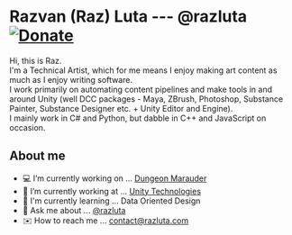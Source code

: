 # Razvan (Raz) Luta --- @razluta  [![Donate](https://img.shields.io/badge/Donate-PayPal-green.svg)](https://www.paypal.com/cgi-bin/webscr?cmd=_donations&business=EXZLYB9MFXANJ&currency_code=USD&source=url)
Hi, this is Raz.\
I'm a Technical Artist, which for me means I enjoy making art content as much as I enjoy writing software.\
I work primarily on automating content pipelines and make tools in and around Unity (well DCC packages - Maya, ZBrush, Photoshop, Substance Painter, Substance Designer etc. + Unity Editor and Engine).\
I mainly work in C# and Python, but dabble in C++ and JavaScript on occasion.

## About me
- 💻 I’m currently working on ... [Dungeon Marauder](https://dungeonmarauder.com)
- 📂 I’m currently working at ... [Unity Technologies](https://unity.com/)
- 🔑 I'm currently learning ... Data Oriented Design
- 💬 Ask me about ... [@razluta](https://twitter.com/razluta)
- ✉️ How to reach me ... contact@razluta.com
